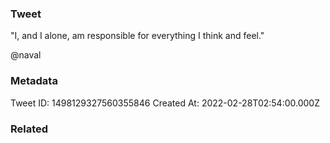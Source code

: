 ### Tweet
"I, and I alone, am responsible for everything I think and feel."

@naval

### Metadata
Tweet ID: 1498129327560355846
Created At: 2022-02-28T02:54:00.000Z

### Related


